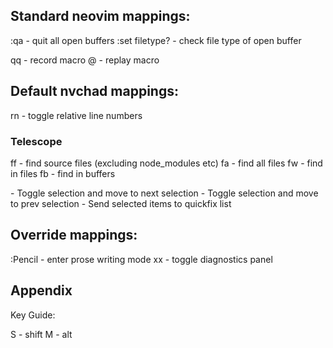 ## Standard neovim mappings:

:qa - quit all open buffers
:set filetype? - check file type of open buffer

q<register><macro>q - record macro
@<register> - replay macro

## Default nvchad mappings:

<leader>rn - toggle relative line numbers

### Telescope

<leader>ff - find source files (excluding node_modules etc)
<leader>fa - find all files
<leader>fw - find in files
<leader>fb - find in buffers

<Tab> - Toggle selection and move to next selection
<S-Tab> - Toggle selection and move to prev selection
<M-q> - Send selected items to quickfix list

## Override mappings:

:Pencil - enter prose writing mode
<leader>xx - toggle diagnostics panel

## Appendix

Key Guide:

S - shift
M - alt
